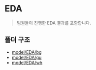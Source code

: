 # EDA
> 팀원들이 진행한 EDA 결과를 포함합니다.

## 폴더 구조
- [model/EDA/bg](https://github.com/softeerbootcamp4th/DE3-team-project/tree/main/model/EDA/bg)
- [model/EDA/gu](https://github.com/softeerbootcamp4th/DE3-team-project/tree/main/model/EDA/gu)
- [model/EDA/wh](https://github.com/softeerbootcamp4th/DE3-team-project/tree/main/model/EDA/wh)
